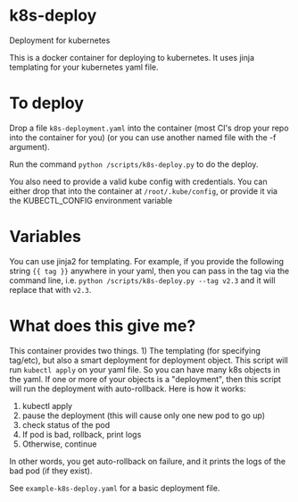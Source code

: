 # k8s-deploy
Deployment for kubernetes


This is a docker container for deploying to kubernetes. It uses jinja templating for your kubernetes yaml file.

# To deploy

Drop a file `k8s-deployment.yaml` into the container (most CI's drop your repo into the container for you)
(or you can use another named file with the -f argument).

Run the command `python /scripts/k8s-deploy.py` to do the deploy.

You also need to provide a valid kube config with credentials. You can either drop that into the container at `/root/.kube/config`, or
provide it via the KUBECTL_CONFIG environment variable

# Variables

You can use jinja2 for templating. For example, if you provide the following string `{{ tag }}` anywhere in your yaml,
then you can pass in the tag via the command line, i.e. `python /scripts/k8s-deploy.py --tag v2.3` and it will replace that with `v2.3`.


# What does this give me?

This container provides two things. 1) The templating (for specifying tag/etc), but also a smart deployment for deployment object.
This script will run `kubectl apply` on your yaml file. So you can have many k8s objects in the yaml. If one or more of your objects is a "deployment",
then this script will run the deployment with auto-rollback. 
Here is how it works:

1) kubectl apply
2) pause the deployment (this will cause only one new pod to go up)
3) check status of the pod
4) If pod is bad, rollback, print logs
5) Otherwise, continue


In other words, you get auto-rollback on failure, and it prints the logs of the bad pod (if they exist).


See `example-k8s-deploy.yaml` for a basic deployment file.